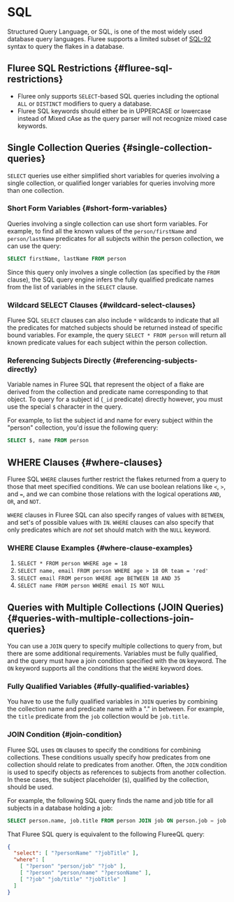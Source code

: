 # SQL

Structured Query Language, or SQL, is one of the most widely used database query
languages. Fluree supports a limited subset of
[SQL-92](https://en.wikipedia.org/wiki/SQL-92) syntax to query the flakes in a
database.

## Fluree SQL Restrictions {#fluree-sql-restrictions}

- Fluree only supports `SELECT`-based SQL queries including the optional `ALL`
  or `DISTINCT` modifiers to query a database.
- Fluree SQL keywords should either be in UPPERCASE or lowercase instead of
  Mixed cAse as the query parser will not recognize mixed case keywords.

## Single Collection Queries {#single-collection-queries}

`SELECT` queries use either simplified short variables for queries involving a
single collection, or qualified longer variables for queries involving more than
one collection.

### Short Form Variables {#short-form-variables}

Queries involving a single collection can use short form variables. For example,
to find all the known values of the `person/firstName` and `person/lastName`
predicates for all subjects within the person collection, we can use the query:

```sql
SELECT firstName, lastName FROM person
```

Since this query only involves a single collection (as specified by the `FROM`
clause), the SQL query engine infers the fully qualified predicate names from
the list of variables in the `SELECT` clause.

### Wildcard SELECT Clauses {#wildcard-select-clauses}

Fluree SQL `SELECT` clauses can also include `*` wildcards to indicate that all
the predicates for matched subjects should be returned instead of specific bound
variables. For example, the query `SELECT * FROM person` will return all known
predicate values for each subject within the person collection.

### Referencing Subjects Directly {#referencing-subjects-directly}

Variable names in Fluree SQL that represent the object of a flake are derived
from the collection and predicate name corresponding to that object. To query
for a subject id (`_id` predicate) directly however, you must use the special
`$` character in the query.

For example, to list the subject id and name for every subject within the
"person" collection, you'd issue the following query:

```sql
SELECT $, name FROM person
```

## WHERE Clauses {#where-clauses}

Fluree SQL `WHERE` clauses further restrict the flakes returned from a query to
those that meet specified conditions. We can use boolean relations like `<`,
`>`, and `=`, and we can combine those relations with the logical operations
`AND`, `OR`, and `NOT`.

`WHERE` clauses in Fluree SQL can also specify ranges of values with `BETWEEN`,
and set's of possible values with `IN`. `WHERE` clauses can also specify that
only predicates which are *not* set should match with the `NULL` keyword.

### WHERE Clause Examples {#where-clause-examples}

1. `SELECT * FROM person WHERE age = 18`
1. `SELECT name, email FROM person WHERE age > 18 OR team = 'red'`
1. `SELECT email FROM person WHERE age BETWEEN 18 AND 35`
1. `SELECT name FROM person WHERE email IS NOT NULL`

## Queries with Multiple Collections (JOIN Queries) {#queries-with-multiple-collections-join-queries}

You can use a `JOIN` query to specify multiple collections to query from, but
there are some additional requirements. Variables must be fully qualified, and
the query must have a join condition specified with the `ON` keyword. The `ON`
keyword supports all the conditions that the `WHERE` keyword does.

### Fully Qualified Variables {#fully-qualified-variables}

You have to use the fully qualified variables in `JOIN` queries by combining the
collection name and predicate name with a "." in between. For example, the
`title` predicate from the `job` collection would be `job.title`.

### JOIN Condition {#join-condition}

Fluree SQL uses `ON` clauses to specify the conditions for combining
collections. These conditions usually specify how predicates from one collection
should relate to predicates from another. Often, the `JOIN` condition is used to
specify objects as references to subjects from another collection. In these
cases, the subject placeholder (`$`), qualified by the collection, should be
used.

For example, the following SQL query finds the name and job title for all
subjects in a database holding a job:

```sql
SELECT person.name, job.title FROM person JOIN job ON person.job = job.$
```

That Fluree SQL query is equivalent to the following FlureeQL query:

```json
{
  "select": [ "?personName" "?jobTitle" ],
  "where": [
    [ "?person" "person/job" "?job" ],
    [ "?person" "person/name" "?personName" ],
    [ "?job" "job/title" "?jobTitle" ]
  ]
}
```
